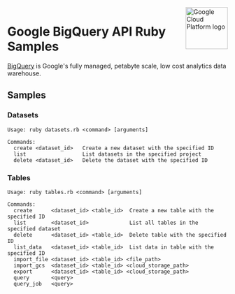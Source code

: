 <img src="https://avatars2.githubusercontent.com/u/2810941?v=3&s=96" alt="Google Cloud Platform logo" title="Google Cloud Platform" align="right" height="96" width="96"/>

# Google BigQuery API Ruby Samples

[BigQuery][bigquery_docs] is Google's fully managed, petabyte scale, low cost
analytics data warehouse.

[bigquery_docs]: https://cloud.google.com/bigquery/docs/

## Samples

### Datasets

```
Usage: ruby datasets.rb <command> [arguments]

Commands:
  create <dataset_id>   Create a new dataset with the specified ID
  list                  List datasets in the specified project
  delete <dataset_id>   Delete the dataset with the specified ID
```

### Tables

```
Usage: ruby tables.rb <command> [arguments]

Commands:
  create      <dataset_id> <table_id>  Create a new table with the specified ID
  list        <dataset_id>             List all tables in the specified dataset
  delete      <dataset_id> <table_id>  Delete table with the specified ID
  list_data   <dataset_id> <table_id>  List data in table with the specified ID
  import_file <dataset_id> <table_id> <file_path>
  import_gcs  <dataset_id> <table_id> <cloud_storage_path>
  export      <dataset_id> <table_id> <cloud_storage_path>
  query       <query>
  query_job   <query>
```
